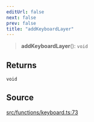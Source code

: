 ```yaml
---
editUrl: false
next: false
prev: false
title: "addKeyboardLayer"
---
```


> **addKeyboardLayer**(): `void`

## Returns

`void`

## Source

[src/functions/keyboard.ts:73](https://github.com/relishinc/dill-pixel/blob/543438455c9a47928084300159416186c2aa1095/src/functions/keyboard.ts#L73)
